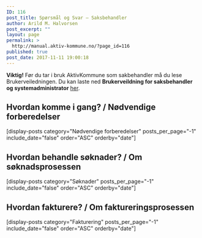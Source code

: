 ```yaml
---
ID: 116
post_title: Spørsmål og Svar – Saksbehandler
author: Arild M. Halvorsen
post_excerpt: ""
layout: page
permalink: >
  http://manual.aktiv-kommune.no/?page_id=116
published: true
post_date: 2017-11-11 19:00:18
---
```

**Viktig!** Før du tar i bruk AktivKommune som sakbehandler må du lese Brukerveiledningen.
Du kan laste ned **Brukerveildning for saksbehandler og systemadministrator** [her](http://manual.aktiv-kommune.no/wp-content/uploads/2017/12/brukerveiledning_administratorer_saksbehandlere_v_1-3.pdf).

## Hvordan komme i gang? / Nødvendige forberedelser
[display-posts category="Nødvendige forberedelser" posts_per_page="-1" include_date="false" order="ASC" orderby="date"]

## Hvordan behandle søknader? / Om søknadsprosessen
[display-posts category="Søknader" posts_per_page="-1" include_date="false" order="ASC" orderby="date"]

## Hvordan fakturere? / Om faktureringsprosessen
[display-posts category="Fakturering" posts_per_page="-1" include_date="false" order="ASC" orderby="date"]